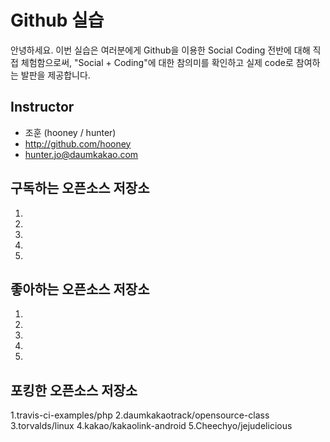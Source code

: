 # Github 실습

안녕하세요. 이번 실습은 여러분에게 Github을 이용한 Social Coding 전반에 대해 직접 체험함으로써, "Social + Coding"에 대한 참의미를 확인하고 실제 code로 참여하는 발판을 제공합니다.

## Instructor
- 조훈 (hooney / hunter)
- http://github.com/hooney
- hunter.jo@daumkakao.com

## 구독하는 오픈소스 저장소

1.
2.
3.
4.
5.

## 좋아하는 오픈소스 저장소

1.
2.
3.
4.
5.

## 포킹한 오픈소스 저장소

1.travis-ci-examples/php
2.daumkakaotrack/opensource-class
3.torvalds/linux
4.kakao/kakaolink-android
5.Cheechyo/jejudelicious


